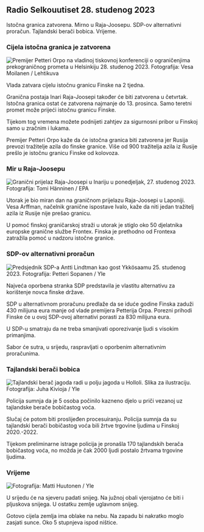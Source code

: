 Radio Selkouutiset 28. studenog 2023
-----------------------------

Istočna granica zatvorena. Mirno u Raja-Joosepu. SDP-ov alternativni proračun. Tajlandski berači bobica. Vrijeme.

### Cijela istočna granica je zatvorena

![Premijer Petteri Orpo na vladinoj tiskovnoj konferenciji o ograničenjima prekograničnog prometa u Helsinkiju 28. studenog 2023. Fotografija: Vesa Moilanen / Lehtikuva](https://images.cdn.yle.fi/image/upload/c_crop,h_2880,w_5120,x_0,y_533/ar_1.7777777777777777,c_fill,g_faces,h_675,w_1200/dpr_1.0/q_auto:eco/f_auto/fl_lossy/v1701182429/39-12078586565f7fb63bc0)

Vlada zatvara cijelu istočnu granicu Finske na 2 tjedna.

Granična postaja Inari Raja-Joosepi također će biti zatvorena u četvrtak. Istočna granica ostat će zatvorena najmanje do 13. prosinca. Samo teretni promet može prijeći istočnu granicu Finske.

Tijekom tog vremena možete podnijeti zahtjev za sigurnosni pribor u Finskoj samo u zračnim i lukama.

Premijer Petteri Orpo kaže da će istočna granica biti zatvorena jer Rusija prevozi tražitelje azila do finske granice. Više od 900 tražitelja azila iz Rusije prešlo je istočnu granicu Finske od kolovoza.

### Mir u Raja-Joosepu

![Granični prijelaz Raja-Joosepi u Inariju u ponedjeljak, 27. studenog 2023. Fotografija: Tomi Hänninen / EPA](https://images.cdn.yle.fi/image/upload/c_crop,h_3078,w_5472,x_0,y_474/ar_1.7777777777777777,c_fill,g_faces,h_675,w_1200/dpr_1.0/q_auto:eco/f_auto/fl_lossy/v1701178188/39-12077986565eae2c2959)

Utorak je bio miran dan na graničnom prijelazu Raja-Joosepi u Laponiji. Vesa Arffman, načelnik granične ispostave Ivalo, kaže da niti jedan tražitelj azila iz Rusije nije prešao granicu.

U pomoć finskoj graničarskoj straži u utorak je stiglo oko 50 djelatnika europske granične službe Frontex. Finska je prethodno od Frontexa zatražila pomoć u nadzoru istočne granice.

### SDP-ov alternativni proračun

![Predsjednik SDP-a Antti Lindtman kao gost Ykkösaamu 25. studenog 2023. Fotografija: Petteri Sopanen / Yle](https://images.cdn.yle.fi/image/upload/c_crop,h_2250,w_4000,x_0,y_214/ar_1.7777777777777777,c_fill,g_faces,h_675,w_1200/dpr_1.0/q_auto:eco/f_auto/fl_lossy/v1700900437/39-12065046561addd1ff4d)

Najveća oporbena stranka SDP predstavila je vlastitu alternativu za korištenje novca finske države.

SDP u alternativnom proračunu predlaže da se iduće godine Finska zaduži 430 milijuna eura manje od vlade premijera Petterija Orpa. Porezni prihodi Finske će u ovoj SDP-ovoj alternativi porasti za 830 milijuna eura.

U SDP-u smatraju da ne treba smanjivati oporezivanje ljudi s visokim primanjima.

Sabor će sutra, u srijedu, raspravljati o oporbenim alternativnim proračunima.

### Tajlandski berači bobica

![Tajlandski berač jagoda radi u polju jagoda u Holloli. Slika za ilustraciju. Fotografija: Juha Kivioja / Yle](https://images.cdn.yle.fi/image/upload/c_crop,h_3158,w_5615,x_0,y_362/ar_1.7777777777777777,c_fill,g_faces,h_675,w_1200/dpr_1.0/q_auto:eco/f_auto/fl_lossy/v1697111616/39-11854426527dce6a43a2)

Policija sumnja da je 5 osoba počinilo kazneno djelo u priči vezanoj uz tajlandske berače bobičastog voća.

Slučaj će potom biti proslijeđen procesuiranju. Policija sumnja da su tajlandski berači bobičastog voća bili žrtve trgovine ljudima u Finskoj 2020.-2022.

Tijekom preliminarne istrage policija je pronašla 170 tajlandskih berača bobičastog voća, no možda je čak 2000 ljudi postalo žrtvama trgovine ljudima.

### Vrijeme

![ Fotografija: Matti Huutonen / Yle](https://images.cdn.yle.fi/image/upload/c_crop,h_1080,w_1919,x_0,y_0/ar_1.7777777777777777,c_fill,g_faces,h_675,w_1200/dpr_1.0/q_auto:eco/f_auto/fl_lossy/v1701179634/39-12078316565f0cf485dd)

U srijedu će na sjeveru padati snijeg. Na južnoj obali vjerojatno će biti i pljuskova snijega. U ostatku zemlje uglavnom snijeg.

Gotovo cijela zemlja ima oblake na nebu. Na zapadu bi nakratko moglo zasjati sunce. Oko 5 stupnjeva ispod ništice.